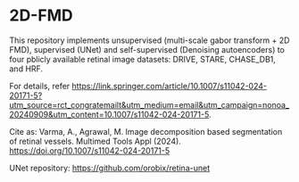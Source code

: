 # 2D-FMD

This repository implements unsupervised (multi-scale gabor transform + 2D FMD), supervised (UNet) and self-supervised (Denoising autoencoders) to four pblicly available retinal image datasets: DRIVE, STARE, CHASE_DB1, and HRF.

For details, refer https://link.springer.com/article/10.1007/s11042-024-20171-5?utm_source=rct_congratemailt&utm_medium=email&utm_campaign=nonoa_20240909&utm_content=10.1007/s11042-024-20171-5.

Cite as: Varma, A., Agrawal, M. Image decomposition based segmentation of retinal vessels. Multimed Tools Appl (2024). https://doi.org/10.1007/s11042-024-20171-5

UNet repository: https://github.com/orobix/retina-unet
